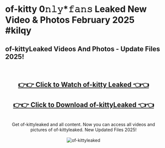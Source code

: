 # of-kitty 0𝚗𝚕𝚢*𝚏𝚊𝚗𝚜 Leaked New Video & Photos February 2025 #kilqy

<h2>of-kittyLeaked Videos And Photos - Update Files 2025!</h2>
<br>
<div align="center">
<h2><a href="https://mediaupload.pro?title=of-kitty&ref=11F" rel="nofollow">👉👉 Click to Watch of-kitty Leaked 👈👈</a></h2>
<h2><a href="https://mediaupload.pro?title=of-kitty&ref=11F" rel="nofollow">👉👉 Click to Download of-kittyLeaked 👈👈</a></h2>
<br>
Get of-kittyleaked and all content. Now you can access all videos and pictures of of-kittyleaked. New Updated Files 2025!
<br>
<br>
<a href="https://mediaupload.pro?title=of-kitty&ref=11F" rel="nofollow" data-target="animated-image.originalLink"><img src="https://i.ibb.co/Gkj2r4b/banner.png" alt="of-kittyleaked" style="max-width: 100%; display: inline-block;" data-target="animated-image.originalImage"></a>
</div>
<br>


